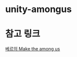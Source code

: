 # unity-amongus

# 참고 링크
[베르의 Make the among us](https://www.youtube.com/playlist?list=PLYQHfkihy4Aw6QjsZqwwbD4ihpwvm7N0U)

